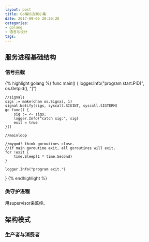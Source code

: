 ```yaml
---
layout: post
title: Go编码方案小集
date: 2017-09-05 20:20:20
categories:
- golang
- 语言与设计
tags:
---
```


## 服务进程基础结构

### 信号拦截

{% highlight golang %}
func main() {
    logger.Info("program start.PID[", os.Getpid(), "]")

    //signals
    sigs := make(chan os.Signal, 1)
    signal.Notify(sigs, syscall.SIGINT, syscall.SIGTERM)
    go func() {
        sig := <- sigs;
        logger.Info("catch sig:", sig)
        exit = true
    }()

    //mainloop

    //mygod! think goroutines close.
    //if main goroutine exit, all goroutines will exit.
    for !exit {
        time.Sleep(1 * time.Second)
    }

    logger.Info("program exit.")
}
{% endhighlight %}

### 类守护进程

用supervisor来监控。

## 架构模式

### 生产者与消费者
